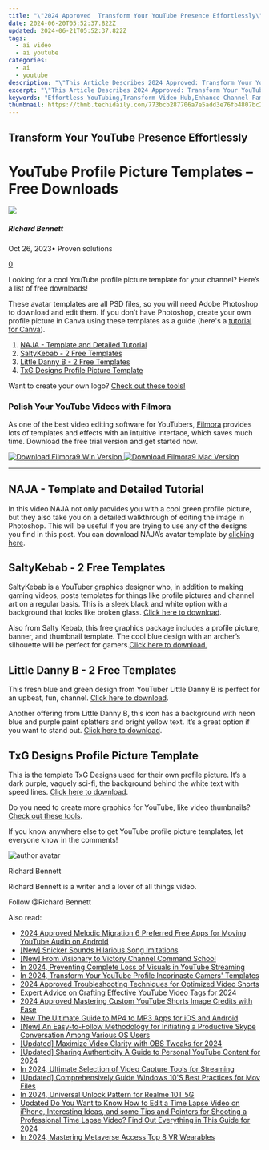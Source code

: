 ```yaml
---
title: "\"2024 Approved  Transform Your YouTube Presence Effortlessly\""
date: 2024-06-20T05:52:37.822Z
updated: 2024-06-21T05:52:37.822Z
tags:
  - ai video
  - ai youtube
categories:
  - ai
  - youtube
description: "\"This Article Describes 2024 Approved: Transform Your YouTube Presence Effortlessly\""
excerpt: "\"This Article Describes 2024 Approved: Transform Your YouTube Presence Effortlessly\""
keywords: "Effortless YouTubing,Transform Video Hub,Enhance Channel Fame,Streamline Channel Growth,YouTube Visibility Boost,Easy Channels Upgrade,Simplify Online Presence"
thumbnail: https://thmb.techidaily.com/773bcb287706a7e5add3e76fb4807bc2dd418c60c96896292c9c0c5d9f8bf9d7.jpg
---
```


## Transform Your YouTube Presence Effortlessly

# YouTube Profile Picture Templates – Free Downloads

![](https://images.wondershare.com/filmora/article-images/richard-bennett.jpg)

##### Richard Bennett

 Oct 26, 2023• Proven solutions

[0](#commentsBoxSeoTemplate)

Looking for a cool YouTube profile picture template for your channel? Here’s a list of free downloads!

These avatar templates are all PSD files, so you will need Adobe Photoshop to download and edit them. If you don’t have Photoshop, create your own profile picture in Canva using these templates as a guide (here's a [tutorial for Canva](https://tools.techidaily.com/wondershare/filmora/download/)).

1. [NAJA - Template and Detailed Tutorial](#naja)
2. [SaltyKebab - 2 Free Templates](#salty)
3. [Little Danny B - 2 Free Templates](#danny)
4. [TxG Designs Profile Picture Template](#txg)

Want to create your own logo? [Check out these tools!](https://tools.techidaily.com/wondershare/filmora/download/)

### Polish Your YouTube Videos with Filmora

As one of the best video editing software for YouTubers, [Filmora](https://tools.techidaily.com/wondershare/filmora/download/) provides lots of templates and effects with an intuitive interface, which saves much time. Download the free trial version and get started now.

[![Download Filmora9 Win Version](https://images.wondershare.com/filmora/guide/download-btn-win.jpg) ](https://tools.techidaily.com/wondershare/filmora/download/) [![Download Filmora9 Mac Version](https://images.wondershare.com/filmora/guide/download-btn-mac.jpg) ](https://tools.techidaily.com/wondershare/filmora/download/)

---

## NAJA - Template and Detailed Tutorial

In this video NAJA not only provides you with a cool green profile picture, but they also take you on a detailed walkthrough of editing the image in Photoshop. This will be useful if you are trying to use any of the designs you find in this post. You can download NAJA’s avatar template by [clicking here](https://www.youtube.com/redirect?redir%5Ftoken=2YDSnb0yXKdaw0epGcXB4aJtttR8MTUxMDM0NjQ4NkAxNTEwMjYwMDg2&q=https%3A%2F%2Fsellfy.com%2Fp%2Fb5jF&event=video%5Fdescription&v=io9WzsSOc2Y).

## SaltyKebab - 2 Free Templates

SaltyKebab is a YouTuber graphics designer who, in addition to making gaming videos, posts templates for things like profile pictures and channel art on a regular basis. This is a sleek black and white option with a background that looks like broken glass. [Click here to download](https://www.youtube.com/redirect?event=video%5Fdescription&v=Tmpn%5FmLs1cY&q=https%3A%2F%2Fdrive.google.com%2Fopen%3Fid%3D0B32mpcEPyYYJUHVJQm9uNUxyNzA&redir%5Ftoken=S4l8OAh26uLUOulyoGIaYkOW8aB8MTUxMDM0MDk5MkAxNTEwMjU0NTky).

Also from Salty Kebab, this free graphics package includes a profile picture, banner, and thumbnail template. The cool blue design with an archer’s silhouette will be perfect for gamers.[Click here to download.](https://www.youtube.com/redirect?event=video%5Fdescription&v=IriIzdY%5FTzs&redir%5Ftoken=8rrPV9gZErBTEOtIdS5zkq8HXYR8MTUxMDM0MTU2OUAxNTEwMjU1MTY5&q=https%3A%2F%2Fdrive.google.com%2Fopen%3Fid%3D0B32mpcEPyYYJZDRsUmR3dkFRb2s)

## Little Danny B - 2 Free Templates

This fresh blue and green design from YouTuber Little Danny B is perfect for an upbeat, fun, channel. [Click here to download](https://www.youtube.com/redirect?redir%5Ftoken=F%5FMrtZATEvC53uE7QbEKQpUMgkt8MTUxMDMzNjA2M0AxNTEwMjQ5NjYz&q=http%3A%2F%2Fadf.ly%2FogOLQ&v=NLZukhYLfLQ&event=video%5Fdescription).

Another offering from Little Danny B, this icon has a background with neon blue and purple paint splatters and bright yellow text. It’s a great option if you want to stand out. [Click here to download](https://www.youtube.com/redirect?v=IJgjLWpnxVk&event=video%5Fdescription&redir%5Ftoken=OPO3uPCVpJhTn8MXiq5q3lVgWD58MTUxMDMzOTk5MkAxNTEwMjUzNTky&q=http%3A%2F%2Fadf.ly%2F10l7Ut).

## TxG Designs Profile Picture Template

This is the template TxG Designs used for their own profile picture. It’s a dark purple, vaguely sci-fi, the background behind the white text with speed lines. [Click here to download](https://www.youtube.com/redirect?q=http%3A%2F%2Fwww.mediafire.com%2Fdownload%2F02zz3qnhszxzyfa%2FFree%2BYoutube%2B%2526%2BAvatar%2BRebrand%2BTemplate.zip&redir%5Ftoken=jr9cd4sEsdAHiq0KtL33o34LEpN8MTUxMDMzNTgzNUAxNTEwMjQ5NDM1&v=LczVbluwfyw&event=video%5Fdescription).

Do you need to create more graphics for YouTube, like video thumbnails? [Check out these tools](https://tools.techidaily.com/wondershare/filmora/download/).

If you know anywhere else to get YouTube profile picture templates, let everyone know in the comments!

![author avatar](https://images.wondershare.com/filmora/article-images/richard-bennett.jpg)

Richard Bennett

Richard Bennett is a writer and a lover of all things video.

Follow @Richard Bennett

<span class="atpl-alsoreadstyle">Also read:</span>
<div><ul>
<li><a href="https://youtube-stream.techidaily.com/2024-approved-melodic-migration-6-preferred-free-apps-for-moving-youtube-audio-on-android/"><u>2024 Approved  Melodic Migration  6 Preferred Free Apps for Moving YouTube Audio on Android</u></a></li>
<li><a href="https://youtube-stream.techidaily.com/new-snicker-sounds-hilarious-song-imitations/"><u>[New] Snicker Sounds  Hilarious Song Imitations</u></a></li>
<li><a href="https://youtube-stream.techidaily.com/new-from-visionary-to-victory-channel-command-school/"><u>[New] From Visionary to Victory  Channel Command School</u></a></li>
<li><a href="https://youtube-stream.techidaily.com/in-2024-preventing-complete-loss-of-visuals-in-youtube-streaming/"><u>In 2024, Preventing Complete Loss of Visuals in YouTube Streaming</u></a></li>
<li><a href="https://youtube-stream.techidaily.com/in-2024-transform-your-youtube-profile-incorinaste-gamers-templates/"><u>In 2024, Transform Your YouTube Profile  Incorinaste Gamers' Templates</u></a></li>
<li><a href="https://youtube-stream.techidaily.com/2024-approved-troubleshooting-techniques-for-optimized-video-shorts/"><u>2024 Approved  Troubleshooting Techniques for Optimized Video Shorts</u></a></li>
<li><a href="https://youtube-stream.techidaily.com/expert-advice-on-crafting-effective-youtube-video-tags-for-2024/"><u>Expert Advice on Crafting Effective YouTube Video Tags for 2024</u></a></li>
<li><a href="https://youtube-stream.techidaily.com/2024-approved-mastering-custom-youtube-shorts-image-credits-with-ease/"><u>2024 Approved  Mastering Custom YouTube Shorts Image Credits with Ease</u></a></li>
<li><a href="https://video-creation-software.techidaily.com/new-the-ultimate-guide-to-mp4-to-mp3-apps-for-ios-and-android/"><u>New The Ultimate Guide to MP4 to MP3 Apps for iOS and Android</u></a></li>
<li><a href="https://screen-activity-recording.techidaily.com/new-an-easy-to-follow-methodology-for-initiating-a-productive-skype-conversation-among-various-os-users/"><u>[New] An Easy-to-Follow Methodology for Initiating a Productive Skype Conversation Among Various OS Users</u></a></li>
<li><a href="https://screen-mirroring-recording.techidaily.com/updated-maximize-video-clarity-with-obs-tweaks-for-2024/"><u>[Updated] Maximize Video Clarity with OBS Tweaks for 2024</u></a></li>
<li><a href="https://youtube-data.techidaily.com/ed-sharing-authenticity-a-guide-to-personal-youtube-content-for-2024/"><u>[Updated] Sharing Authenticity  A Guide to Personal YouTube Content for 2024</u></a></li>
<li><a href="https://youtube-help.techidaily.com/in-2024-ultimate-selection-of-video-capture-tools-for-streaming/"><u>In 2024, Ultimate Selection of Video Capture Tools for Streaming</u></a></li>
<li><a href="https://remote-screen-capture.techidaily.com/updated-comprehensively-guide-windows-10s-best-practices-for-mov-files/"><u>[Updated] Comprehensively Guide  Windows 10'S Best Practices for Mov Files</u></a></li>
<li><a href="https://easy-unlock-android.techidaily.com/in-2024-universal-unlock-pattern-for-realme-10t-5g-by-drfone-android/"><u>In 2024, Universal Unlock Pattern for Realme 10T 5G</u></a></li>
<li><a href="https://ai-video-editing.techidaily.com/1713962569476-updated-do-you-want-to-know-how-to-edit-a-time-lapse-video-on-iphone-interesting-ideas-and-some-tips-and-pointers-for-shooting-a-professional-time-lapse-vid/"><u>Updated Do You Want to Know How to Edit a Time Lapse Video on iPhone, Interesting Ideas, and some Tips and Pointers for Shooting a Professional Time Lapse Video? Find Out Everything in This Guide for 2024</u></a></li>
<li><a href="https://extra-guidance.techidaily.com/in-2024-mastering-metaverse-access-top-8-vr-wearables/"><u>In 2024, Mastering Metaverse Access  Top 8 VR Wearables</u></a></li>
</ul></div>

<ins class="adsbygoogle"
      style="display:block"
      data-ad-client="ca-pub-7571918770474297"
      data-ad-slot="8358498916"
      data-ad-format="auto"
      data-full-width-responsive="true"></ins>